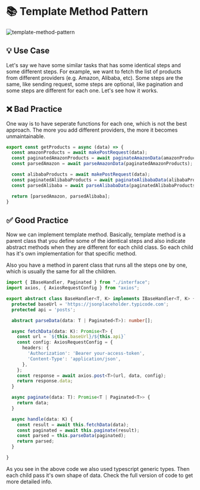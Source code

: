 # 📚 Template Method Pattern
![template-method-pattern](../../assets/template-method.jpg)

## 💡 Use Case

Let's say we have some similar tasks that has some identical steps and some different steps. For example, we want to fetch the list of products from different providers (e.g. Amazon, Alibaba, etc). Some steps are the same, like sending request, some steps are optional, like pagination and some steps are different for each one. Let's see how it works.

## ❌ Bad Practice

One way is to have seperate functions for each one, which is not the best approach. The more you add different providers, the more it becomes unmaintainable.

```ts
export const getProducts = async (data) => {
  const amazonProducts = await makePostRequest(data);
  const paginatedAmazonProducts = await paginateAmazonData(amazonProducts);
  const parsedAmazon = await parseAmazonData(paginatedAmazonProducts);

  const alibabaProducts = await makePostRequest(data);
  const paginatedAlibabaProducts = await paginateAlibabaData(alibabaProducts);
  const parsedAlibaba = await parseAlibabaData(paginatedAlibabaProducts);

  return [parsedAmazon, parsedAlibaba];
}
```

## ✅ Good Practice

Now we can implement template method. Basically, template method is a parent class that you define some of the identical steps and also indicate abstract methods when they are different for each child class. So each child has it's own implementation for that specific method.

Also you have a method in parent class that runs all the steps one by one, which is usually the same for all the children.

```ts
import { IBaseHandler, Paginated } from "./interface";
import axios, { AxiosRequestConfig } from "axios";

export abstract class BaseHandler<T, K> implements IBaseHandler<T, K> {
  protected baseUrl = 'https://jsonplaceholder.typicode.com';
  protected api = 'posts';

  abstract parseData(data: T | Paginated<T>): number[];

  async fetchData(data: K): Promise<T> {
    const url = `${this.baseUrl}/${this.api}`
    const config: AxiosRequestConfig = {
      headers: {
        'Authorization': 'Bearer your-access-token',
        'Content-Type': 'application/json',
      },
    };
    const response = await axios.post<T>(url, data, config);
    return response.data;
  }

  async paginate(data: T): Promise<T | Paginated<T>> {
    return data;
  }

  async handle(data: K) {
    const result = await this.fetchData(data);
    const paginated = await this.paginate(result);
    const parsed = this.parseData(paginated);
    return parsed;
  }

}

```

As you see in the above code we also used typescript generic types. Then each child pass it's own shape of data. Check the full version of code to get more detailed info.
